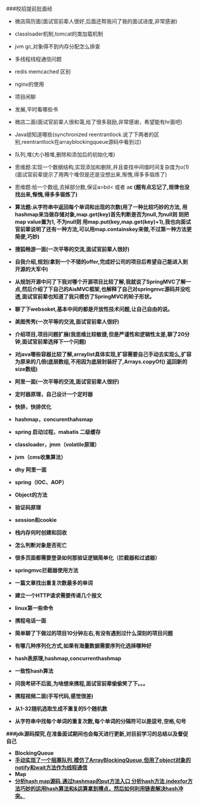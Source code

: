 ###校招提前批面经

* 微店简历面(面试官前辈人很好,后面还帮我问了我的面试进度,非常感谢)
 * classloader机制,tomcat的类加载机制
 * jvm gc,对象得不到内存分配怎么排查
 * 多线程线程通信问题
 * redis memcached 区别
 * nginx的使用
 * 项目闲聊
 * 发展,平时看哪些书
 

* 微店二面(面试官前辈人很和蔼,给了很多鼓励,非常感谢，希望能有hr面吧)
 * Java锁知道哪些(synchronized reentrantlock.说了下两者的区别,reentrantlock在arrayblockingqueue源码中看到过)
 * 队列,堆(大小根堆,删除和添加后的初始化堆)
 * 思维题:实现一个数据结构,实现添加和删除,并且查找中间值时间复杂度为o(1)(面试官前辈提示了用两个堆但是还是没想出来,惭愧,得多多锻炼了)
 * 思维题:给一个数组,去掉部分数,保证a>b<c>d< 或者 a<b>c<d> (题有点忘记了,规律也没找出来,惭愧,得多多锻炼了)
 * 算法题:从字符串中返回每个单词和出现的次数(用了一种比较巧妙的方法, 用hashmap来当做存储对象,map.get(key)首先判断是否为null,为null则 则把map value置为1, 不为null则 用map.put(key,map.get(key)+1),我也向面试官前辈说明了还有一种方法,可以用map.containskey来做,不过第一种方法更简便,巧妙)

 

* 搜狐畅游一面(一次平等的交流,面试官前辈人很好)
 * 自我介绍,规划(拿到一个不错的offer,完成好公司的项目后希望自己能进入到开源的大军中)
 * 从规划开源中问了下我对哪个开源项目比较了解,我就说了SpringMVC了解一点,然后介绍了下自己的AisMVC框架,也解释了自己对springmvc源码并没吃透,面试官前辈也知道了我只模仿了SpringMVC的轮子形状。
 * 聊了下websoket,基本中间的都是开放性技术问题,让自己自由的说。

 

* 美图秀秀(一次平等的交流,面试官前辈人很好)
 * 介绍项目,项目问题扩展(我思维比较敏捷,但是严谨性和逻辑性太差,聊了20分钟,面试官前辈选择下一个问题)
 * 对java哪些容器比较了解,arraylist具体实现,扩容需要自己手动去实现么,扩容为原来的几倍(底层数组,不用因为底层封装好了,Arrays.copyOf() 返回新的size数组)

 
* 阿里一面(一次平等的交流,面试官前辈人很好)
 * 定时器原理，自己设计一个定时器
 * 快排，快排优化
 * hashmap，concurenthahsmap
 * spring 启动过程，mabatis 二级缓存
 * classloader，jmm（volatile原理）
 * jvm（cms收集算法）
 
* dhy 阿里一面
 * spring（IOC、AOP）
 * Object的方法 
 * 验证码原理 
 * session和cookie
 * 栈内存何时创建和回收
 * 怎么判断对象是否死亡
 * 很多页面都需要登录如何那验证逻辑简单化（拦截器和过滤器）
 * springmvc拦截器使用方法
 * 一篇文章找出重复次数最多的单词
 * 建立一个HTTP请求需要传递几个报文
 * linux第一些命令
 
* 携程电话一面
 * 简单聊了下做过的项目10分钟左右,有没有遇到过什么深刻的项目问题
 * 有哪几种序列化方式,如果有海量数据需要序列化选择哪种好
 * hash表原理,hashmap,concurrenthashmap
 * 一致性hash算法
 * 问我考研不后面,为啥想来携程,面试官前辈偷偷笑了下。。。

* 携程视频二面(手写代码,感觉很差)
 * 从1-32随机选取生成不重复的5个随机数
 * 从字符串中找每个单词的重复次数,每个单词的分隔符可以是逗号,空格,句号
 
 

 
###jdk源码探究,在准备面试期间也会每天进行更新,对目前学习的总结以及督促自己
* BlockingQueue
 * [手动实现了一个阻塞队列,模仿了ArrayBlockingQueue,但用了object对象的notify和wait方法作为线程通信](https://github.com/javagaorui5944/jdk_learning_notes/blob/master/src/com/gaorui/blockingqueue/meArrayBlockingQueue.java)
* Map
 * [分析hash map源码,通过hashmap的put方法入口 分析hash方法,indexfor方法巧妙的运用hash算法和&运算拿到槽点，然后如何利用链表解决hash冲突。](https://github.com/javagaorui5944/jdk_learning_notes/blob/master/src/com/gaorui/map/Hashmap.md)
